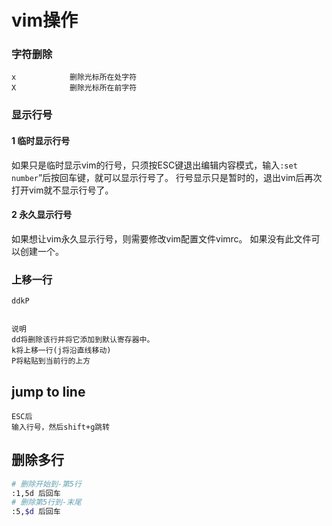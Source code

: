 vim操作
==

### 字符删除
```
x            删除光标所在处字符
X            删除光标所在前字符
```

### 显示行号

#### 1 临时显示行号 
如果只是临时显示vim的行号，只须按ESC键退出编辑内容模式，输入`:set number`”后按回车键，就可以显示行号了。 行号显示只是暂时的，退出vim后再次打开vim就不显示行号了。

#### 2 永久显示行号 
如果想让vim永久显示行号，则需要修改vim配置文件vimrc。 如果没有此文件可以创建一个。

### 上移一行
```
ddkP

 
说明
dd将删除该行并将它添加到默认寄存器中。
k将上移一行(j将沿直线移动)
P将粘贴到当前行的上方
```

## jump to line

```
ESC后
输入行号，然后shift+g跳转
```

## 删除多行

```bash
# 删除开始到-第5行
:1,5d 后回车
# 删除第5行到-末尾
:5,$d 后回车
```



